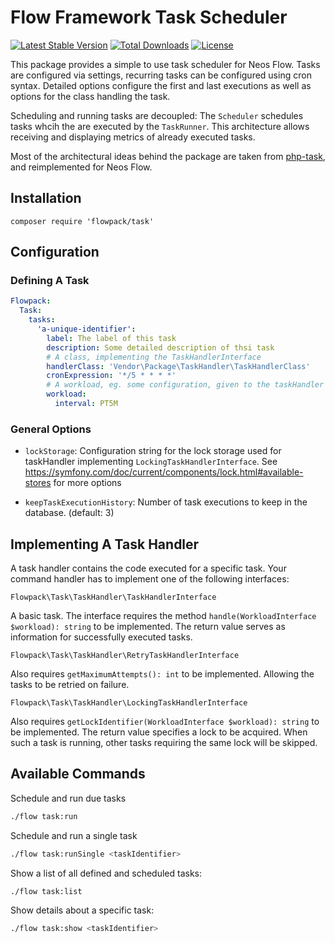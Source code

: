 # Flow Framework Task Scheduler

[![Latest Stable Version](https://poser.pugx.org/flowpack/task/v/stable)](https://packagist.org/packages/flowpack/task) [![Total Downloads](https://poser.pugx.org/flowpack/task/downloads)](https://packagist.org/packages/flowpack/task) [![License](https://poser.pugx.org/flowpack/task/license)](https://packagist.org/packages/flowpack/task)

This package provides a simple to use task scheduler for Neos Flow. Tasks are configured via settings, recurring tasks can be configured using cron syntax. Detailed options configure the first and last executions as well as options for the class handling the task. 

Scheduling and running tasks are decoupled: The `Scheduler` schedules tasks whcih the are executed by the `TaskRunner`. This architecture allows receiving and displaying metrics of already executed tasks.

Most of the architectural ideas behind the package are taken from [php-task](https://github.com/php-task/php-task), and reimplemented for Neos Flow.

## Installation

```
composer require 'flowpack/task'
```

## Configuration

### Defining A Task

```yaml
Flowpack:
  Task:
    tasks:
      'a-unique-identifier':
        label: The label of this task
        description: Some detailed description of thsi task
        # A class, implementing the TaskHandlerInterface  
        handlerClass: 'Vendor\Package\TaskHandler\TaskHandlerClass'
        cronExpression: '*/5 * * * *'
        # A workload, eg. some configuration, given to the taskHandler
        workload:
          interval: PT5M
```

### General Options

* `lockStorage`: Configuration string for the lock storage used for taskHandler implementing `LockingTaskHandlerInterface`. See https://symfony.com/doc/current/components/lock.html#available-stores for more options

* `keepTaskExecutionHistory`: Number of task executions to keep in the database. (default: 3)

## Implementing A Task Handler

A task handler contains the code executed for a specific task. Your command handler has to implement one of the following interfaces:

`Flowpack\Task\TaskHandler\TaskHandlerInterface`

A basic task. The interface requires the method `handle(WorkloadInterface $workload): string` to be implemented. The return value serves as information for successfully executed tasks. 

`Flowpack\Task\TaskHandler\RetryTaskHandlerInterface`

Also requires `getMaximumAttempts(): int` to be implemented. Allowing the tasks to be retried on failure.

`Flowpack\Task\TaskHandler\LockingTaskHandlerInterface`

Also requires `getLockIdentifier(WorkloadInterface $workload): string` to be implemented. The return value specifies a lock to be acquired. When such a task is running, other tasks requiring the same lock will be skipped.

## Available Commands

Schedule and run due tasks

```sh
./flow task:run
```
Schedule and run a single task

```sh
./flow task:runSingle <taskIdentifier>
```

Show a list of all defined and scheduled tasks:

```sh
./flow task:list
```

Show details about a specific task:

```sh
./flow task:show <taskIdentifier>
```
